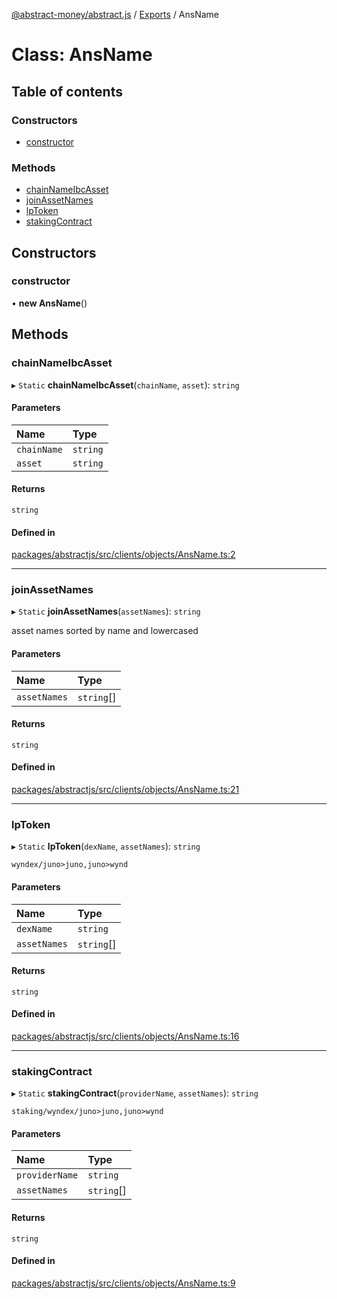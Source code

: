 [@abstract-money/abstract.js](../README.md) / [Exports](../modules.md) / AnsName

# Class: AnsName

## Table of contents

### Constructors

- [constructor](AnsName.md#constructor)

### Methods

- [chainNameIbcAsset](AnsName.md#chainnameibcasset)
- [joinAssetNames](AnsName.md#joinassetnames)
- [lpToken](AnsName.md#lptoken)
- [stakingContract](AnsName.md#stakingcontract)

## Constructors

### constructor

• **new AnsName**()

## Methods

### chainNameIbcAsset

▸ `Static` **chainNameIbcAsset**(`chainName`, `asset`): `string`

#### Parameters

| Name | Type |
| :------ | :------ |
| `chainName` | `string` |
| `asset` | `string` |

#### Returns

`string`

#### Defined in

[packages/abstractjs/src/clients/objects/AnsName.ts:2](https://github.com/AbstractSDK/frontend/blob/07410073/packages/abstractjs/src/clients/objects/AnsName.ts#L2)

___

### joinAssetNames

▸ `Static` **joinAssetNames**(`assetNames`): `string`

asset names sorted by name and lowercased

#### Parameters

| Name | Type |
| :------ | :------ |
| `assetNames` | `string`[] |

#### Returns

`string`

#### Defined in

[packages/abstractjs/src/clients/objects/AnsName.ts:21](https://github.com/AbstractSDK/frontend/blob/07410073/packages/abstractjs/src/clients/objects/AnsName.ts#L21)

___

### lpToken

▸ `Static` **lpToken**(`dexName`, `assetNames`): `string`

`wyndex/juno>juno,juno>wynd`

#### Parameters

| Name | Type |
| :------ | :------ |
| `dexName` | `string` |
| `assetNames` | `string`[] |

#### Returns

`string`

#### Defined in

[packages/abstractjs/src/clients/objects/AnsName.ts:16](https://github.com/AbstractSDK/frontend/blob/07410073/packages/abstractjs/src/clients/objects/AnsName.ts#L16)

___

### stakingContract

▸ `Static` **stakingContract**(`providerName`, `assetNames`): `string`

`staking/wyndex/juno>juno,juno>wynd`

#### Parameters

| Name | Type |
| :------ | :------ |
| `providerName` | `string` |
| `assetNames` | `string`[] |

#### Returns

`string`

#### Defined in

[packages/abstractjs/src/clients/objects/AnsName.ts:9](https://github.com/AbstractSDK/frontend/blob/07410073/packages/abstractjs/src/clients/objects/AnsName.ts#L9)
